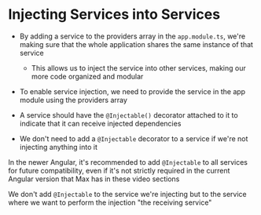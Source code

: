 # Injecting Services into Services

- By adding a service to the providers array in the `app.module.ts`, we're making sure that the whole application shares the same instance of that service

  - This allows us to inject the service into other services, making our more code organized and modular

- To enable service injection, we need to provide the service in the app module using the providers array

- A service should have the `@Injectable()` decorator attached to it to indicate that it can receive injected dependencies

- We don't need to add a `@Injectable` decorator to a service if we're not injecting anything into it

In the newer Angular, it's recommended to add `@Injectable` to all services for future compatibility, even if it's not strictly required in the current Angular version that Max has in these video sections

We don't add `@Injectable` to the service we're injecting but to the service where we want to perform the injection "the receiving service"
